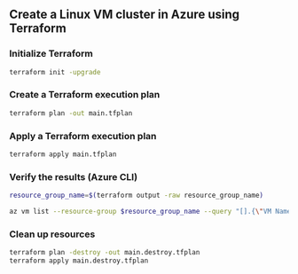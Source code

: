 ##  Create a Linux VM cluster in Azure using Terraform

###  Initialize Terraform

```bash
terraform init -upgrade
```
### Create a Terraform execution plan

```bash
terraform plan -out main.tfplan
```
### Apply a Terraform execution plan

```bash
terraform apply main.tfplan
```

### Verify the results (Azure CLI)

```bash
resource_group_name=$(terraform output -raw resource_group_name)

az vm list --resource-group $resource_group_name --query "[].{\"VM Name\":name}" -o table
```

### Clean up resources

```bash
terraform plan -destroy -out main.destroy.tfplan
terraform apply main.destroy.tfplan
```